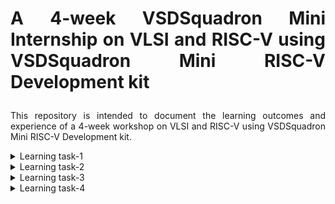 # <p align="justify">A 4-week VSDSquadron Mini Internship on VLSI and RISC-V using VSDSquadron Mini RISC-V Development kit</p>

<p align="justify">This repository is intended to document the learning outcomes and experience of a 4-week workshop on VLSI and RISC-V using VSDSquadron Mini RISC-V Development kit.</p>

<details>
<summary>Learning task-1</summary>
<br>

- The first online meeting took place on <b>16<sup>th</sup> February, 2024, @ 6PM to 7PM.</b>
<br/> In this meeting the following tasks have been assigned.
1. Create a GitHub repo. Windows OS, 1TB HDD, 16GB RAM. 
2. Next Task - Allocate 8GB RAM, 100GB HDD for Oracle Virtual Machine and install [RISC-V GNU Toolchain first](https://github.com/riscv-collab/riscv-gnu-toolchain), then [install Yosys, iverilog, gtkwave](https://docs.google.com/document/d/1Z5t7xWpG_gdppLk_ZVfgKVr5hrQZISlkdwCWSjYg7p0/edit).

</details>

<details>
<summary>Learning task-2</summary>
<br>

- The second online meeting took place on <b>20<sup>th</sup> February, 2024, @ 6PM to 7PM.</b>
<br/>  In this meeting, It is assigned to identify the instruction type and exact 32-bit instruction code in the instruction type format. Upload the 32-bit pattern on GitHub. The summary is the following tasks.
1. List the types of instructions in RISC V
2. To consider the word size of the instruction code to be of size 32-bit<br>
[Click me to know the details of task-2](https://github.com/zakirhussaingit/vlsiriscv/blob/main/task2.md) 

</details>

<details>
<summary>Learning task-3</summary>
<br>

- The third online meeting took place on <b>22<sup>nd</sup> February, 2024, @ 6PM to 7PM.</b>
<br/>  In this meeting, we were introduced to RISC-V simulator and how to use it through demonstration-videos. And the same we have to reproduce through practice. <br>

[Click me to know the details of task-3](https://github.com/zakirhussaingit/vlsiriscv/blob/main/task3.md)
</details>
<details>
<summary>Learning task-4</summary>
<br>
[Click me to know the details of task-4](https://github.com/zakirhussaingit/vlsiriscv/blob/main/task4.md)
</details>
